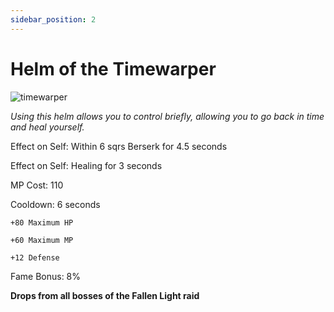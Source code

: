 ```yaml
---
sidebar_position: 2
---
```


# Helm of the Timewarper

![timewarper](https://vwiki.valorserver.com/api/item/picture/helm%20of%20the%20timewarper)

<i>Using this helm allows you to control briefly, allowing you to go back in time and heal yourself.</i>

Effect on Self: Within 6 sqrs Berserk for 4.5 seconds

Effect on Self: Healing for 3 seconds

MP Cost: 110

Cooldown: 6 seconds

    +80 Maximum HP
    
    +60 Maximum MP
    
    +12 Defense

Fame Bonus: 8%

**Drops from all bosses of the Fallen Light raid**
